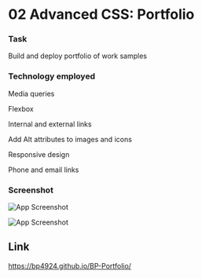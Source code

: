 # 02 Advanced CSS: Portfolio


### Task

Build and deploy portfolio of work samples

### Technology employed
Media queries

Flexbox

Internal and external links

Add Alt attributes to images and icons

Responsive design

Phone and email links

### Screenshot

![App Screenshot](https://bp4924.github.io/BP-Portfolio/Assets/images/deployed-ss.jpg)

![App Screenshot](https://bp4924.github.io/BP-Portfolio/Assets/images/deployed-ss.jpg)

## Link
https://bp4924.github.io/BP-Portfolio/

